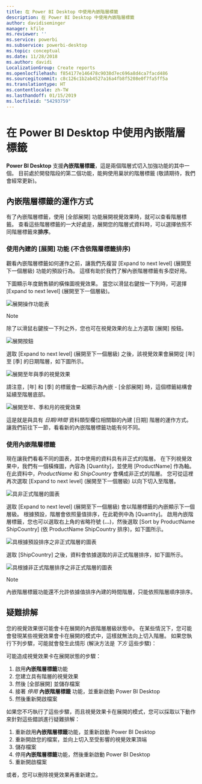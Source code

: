 ```yaml
---
title: 在 Power BI Desktop 中使用內嵌階層標籤
description: 在 Power BI Desktop 中使用內嵌階層標籤
author: davidiseminger
manager: kfile
ms.reviewer: ''
ms.service: powerbi
ms.subservice: powerbi-desktop
ms.topic: conceptual
ms.date: 11/28/2018
ms.author: davidi
LocalizationGroup: Create reports
ms.openlocfilehash: f854177e146478c9038d7ec696a8d4ca7facd486
ms.sourcegitcommit: c8c126c1b2ab4527a16a4fb8f5208e0f7fa5ff5a
ms.translationtype: HT
ms.contentlocale: zh-TW
ms.lasthandoff: 01/15/2019
ms.locfileid: "54293759"
---
```

# <a name="use-inline-hierarchy-labels-in-power-bi-desktop"></a>在 Power BI Desktop 中使用內嵌階層標籤
**Power BI Desktop** 支援**內嵌階層標籤**，這是兩個階層式切入加強功能的其中一個。 目前處於開發階段的第二個功能，能夠使用巢狀的階層標籤 (敬請期待，我們會經常更新)。   

## <a name="how-inline-hierarchy-labels-work"></a>內嵌階層標籤的運作方式
有了內嵌階層標籤，使用 [全部展開] 功能展開視覺效果時，就可以查看階層標籤。 查看這些階層標籤的一大好處是，展開您的階層式資料時，可以選擇依照不同階層標籤來**排序**。

### <a name="using-the-built-in-expand-feature-without-sorting-by-hierarchy-labels"></a>使用內建的 [展開] 功能 (不含依階層標籤排序)
觀看內嵌階層標籤如何運作之前，讓我們先複習 [Expand to next level] \(展開至下一個層級\) 功能的預設行為。 這樣有助於我們了解內嵌階層標籤有多麼好用。

下圖顯示年度銷售額的橫條圖視覺效果。 當您以滑鼠右鍵按一下列時，可選擇 [Expand to next level] \(展開至下一個層級\)。

![展開操作功能表](media/desktop-inline-hierarchy-labels/desktop-inline-hierarchy-labels-menu.png)

> [!NOTE]
> 除了以滑鼠右鍵按一下列之外，您也可在視覺效果的左上方選取 [展開] 按鈕。

  ![展開按鈕](media/desktop-inline-hierarchy-labels/desktop-inline-hierarchy-labels-expand-button-finger.png)


選取 [Expand to next level] \(展開至下一個層級\) 之後，該視覺效果會展開從 [年] 至 [季] 的日期階層，如下圖所示。

![展開至年與季的視覺效果](media/desktop-inline-hierarchy-labels/desktop-inline-hierarchy-labels-qty-year-quarter.png)

請注意，[年] 和 [季] 的標籤會一起顯示為內嵌 - [全部展開] 時，這個標籤結構會延續至階層底部。

![展開至年、季和月的視覺效果](media/desktop-inline-hierarchy-labels/desktop-inline-hierarchy-labels-qty-year-quarter-month.png)

這是就是與具有 *日期/時間* 資料類型欄位相關聯的內建 [日期] 階層的運作方式。 讓我們前往下一節，看看新的內嵌階層標籤功能有何不同。

### <a name="using-inline-hierarchy-labels"></a>使用內嵌階層標籤
現在讓我們看看不同的圖表，其中使用的資料具有非正式的階層。 在下列視覺效果中，我們有一個橫條圖，內容為 [Quantity]，並使用 [ProductName] 作為軸。 在此資料中，*ProductName* 和 *ShipCountry* 會構成非正式的階層。 您可從這裡再次選取 [Expand to next level] \(展開至下一個層級\) 以向下切入至階層。

![具非正式階層的圖表](media/desktop-inline-hierarchy-labels/desktop-inline-hierarchy-labels-informal-top-expand.png)

選取 [Expand to next level] \(展開至下一個層級\) 會以階層標籤的內嵌顯示下一個層級。 根據預設，階層會依照量值排序，在此範例中為 [Quantity]。 啟用內嵌階層標籤，您也可以選取右上角的省略符號 (**...**)，然後選取 [Sort by ProductName ShipCountry] \(依 ProductName ShipCountry 排序\)，如下圖所示。

![具根據預設排序之非正式階層的圖表](media/desktop-inline-hierarchy-labels/desktop-inline-hierarchy-labels-informal-sort-quantity.png)

選取 [ShipCountry] 之後，資料會依據選取的非正式階層排序，如下圖所示。

![具根據非正式階層排序之非正式階層的圖表](media/desktop-inline-hierarchy-labels/desktop-inline-hierarchy-labels-informal-sorted.png)

> [!NOTE]
> 內嵌階層標籤功能還不允許依據值排序內建的時間階層，只能依照階層順序排序。
> 
> 

## <a name="troubleshooting"></a>疑難排解
您的視覺效果很可能會卡在展開的內嵌階層層級狀態中。 在某些情況下，您可能會發現某些視覺效果會卡在展開的模式中，這樣就無法向上切入階層。 如果您執行下列步驟，可能就會發生此情形 (解決方法是 *下方* 這些步驟)：

可能造成視覺效果卡在展開狀態的步驟：

1. 啟用**內嵌階層標籤**功能
2. 您建立具有階層的視覺效果
3. 然後 [全部展開] 並儲存檔案
4. 接著 *停用* **內嵌階層標籤** 功能，並重新啟動 Power BI Desktop
5. 然後重新開啟檔案

如果您不巧執行了這些步驟，而且視覺效果卡在展開的模式，您可以採取以下動作來針對這些錯誤進行疑難排解：

1. 重新啟用**內嵌階層標籤**功能，並重新啟動 Power BI Desktop
2. 重新開啟您的檔案，並向上切入至受影響的視覺效果頂端
3. 儲存檔案
4. 停用**內嵌階層標籤**功能，然後重新啟動 Power BI Desktop
5. 重新開啟檔案

或者，您可以刪除視覺效果再重新建立。

